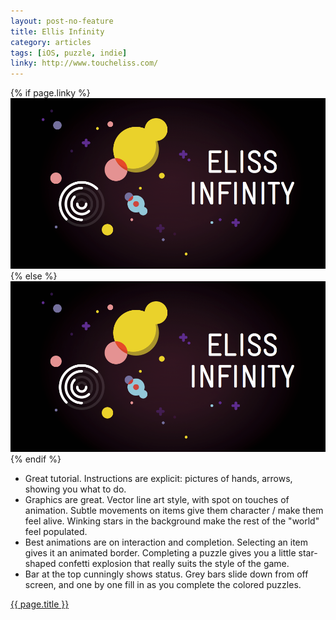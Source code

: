 ```yaml
---
layout: post-no-feature
title: Ellis Infinity
category: articles
tags: [iOS, puzzle, indie]
linky: http://www.toucheliss.com/
---
```


{% if page.linky %}
<a href="{{page.linky}}">![{{ page.title }}](/images/ellis-infinity.png)</a>
{% else %}
![{{ page.title }}](/images/ellis-infinity.png)
{% endif %}

* Great tutorial. Instructions are explicit: pictures of hands, arrows, showing you what to do.
* Graphics are great. Vector line art style, with spot on touches of animation. Subtle movements on items give them
character / make them feel alive. Winking stars in the background make the rest of the "world" feel populated.
* Best animations are on interaction and completion. Selecting an item gives it an animated border. Completing a puzzle gives you a little star-shaped confetti explosion that really suits the style of the game.
* Bar at the top cunningly shows status. Grey bars slide down from off screen, and one by one fill in as you complete the colored puzzles.

[{{ page.title }}]({{page.linky}})